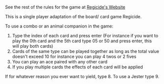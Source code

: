 See the rest of the rules for the game
at [Regicide's Website](https://www.regicidegame.com/site_files/33132/upload_files/RegicideRulesA4.pdf)


This is a single player adaptation of the board/ card game Regicide.

To use a combo or an animal companion in the game:

1. Type the index of each card and press enter
   (For instance if you want to play the 0th card and the 5th card type 05 or 50 and press enter, this will play both cards)
2. Cards of the same type can be played together as long as the total value doesn't exceed 10 for instance you can play 4 twos or 2 fives
3. You can play an ace paired with any other card
4. If you play multiple cards the effects of each card will be applied

If for whatever reason you ever want to yield, type 8. To use a Jester type 9.
